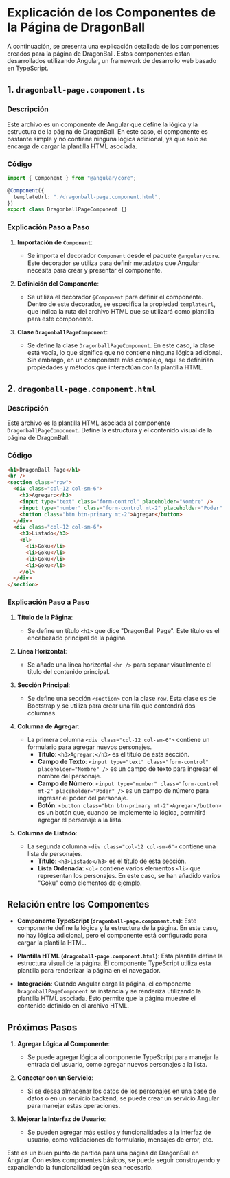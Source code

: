 # Explicación de los Componentes de la Página de DragonBall

A continuación, se presenta una explicación detallada de los componentes creados para la página de DragonBall. Estos componentes están desarrollados utilizando Angular, un framework de desarrollo web basado en TypeScript.

## 1. `dragonball-page.component.ts`

### Descripción

Este archivo es un componente de Angular que define la lógica y la estructura de la página de DragonBall. En este caso, el componente es bastante simple y no contiene ninguna lógica adicional, ya que solo se encarga de cargar la plantilla HTML asociada.

### Código

```typescript
import { Component } from "@angular/core";

@Component({
  templateUrl: "./dragonball-page.component.html",
})
export class DragonballPageComponent {}
```

### Explicación Paso a Paso

1. **Importación de `Component`**:

   - Se importa el decorador `Component` desde el paquete `@angular/core`. Este decorador se utiliza para definir metadatos que Angular necesita para crear y presentar el componente.

2. **Definición del Componente**:

   - Se utiliza el decorador `@Component` para definir el componente. Dentro de este decorador, se especifica la propiedad `templateUrl`, que indica la ruta del archivo HTML que se utilizará como plantilla para este componente.

3. **Clase `DragonballPageComponent`**:
   - Se define la clase `DragonballPageComponent`. En este caso, la clase está vacía, lo que significa que no contiene ninguna lógica adicional. Sin embargo, en un componente más complejo, aquí se definirían propiedades y métodos que interactúan con la plantilla HTML.

## 2. `dragonball-page.component.html`

### Descripción

Este archivo es la plantilla HTML asociada al componente `DragonballPageComponent`. Define la estructura y el contenido visual de la página de DragonBall.

### Código

```html
<h1>DragonBall Page</h1>
<hr />
<section class="row">
  <div class="col-12 col-sm-6">
    <h3>Agregar:</h3>
    <input type="text" class="form-control" placeholder="Nombre" />
    <input type="number" class="form-control mt-2" placeholder="Poder" />
    <button class="btn btn-primary mt-2">Agregar</button>
  </div>
  <div class="col-12 col-sm-6">
    <h3>Listado</h3>
    <ol>
      <li>Goku</li>
      <li>Goku</li>
      <li>Goku</li>
      <li>Goku</li>
    </ol>
  </div>
</section>
```

### Explicación Paso a Paso

1. **Título de la Página**:

   - Se define un título `<h1>` que dice "DragonBall Page". Este título es el encabezado principal de la página.

2. **Línea Horizontal**:

   - Se añade una línea horizontal `<hr />` para separar visualmente el título del contenido principal.

3. **Sección Principal**:

   - Se define una sección `<section>` con la clase `row`. Esta clase es de Bootstrap y se utiliza para crear una fila que contendrá dos columnas.

4. **Columna de Agregar**:

   - La primera columna `<div class="col-12 col-sm-6">` contiene un formulario para agregar nuevos personajes.
     - **Título**: `<h3>Agregar:</h3>` es el título de esta sección.
     - **Campo de Texto**: `<input type="text" class="form-control" placeholder="Nombre" />` es un campo de texto para ingresar el nombre del personaje.
     - **Campo de Número**: `<input type="number" class="form-control mt-2" placeholder="Poder" />` es un campo de número para ingresar el poder del personaje.
     - **Botón**: `<button class="btn btn-primary mt-2">Agregar</button>` es un botón que, cuando se implemente la lógica, permitirá agregar el personaje a la lista.

5. **Columna de Listado**:
   - La segunda columna `<div class="col-12 col-sm-6">` contiene una lista de personajes.
     - **Título**: `<h3>Listado</h3>` es el título de esta sección.
     - **Lista Ordenada**: `<ol>` contiene varios elementos `<li>` que representan los personajes. En este caso, se han añadido varios "Goku" como elementos de ejemplo.

## Relación entre los Componentes

- **Componente TypeScript (`dragonball-page.component.ts`)**: Este componente define la lógica y la estructura de la página. En este caso, no hay lógica adicional, pero el componente está configurado para cargar la plantilla HTML.

- **Plantilla HTML (`dragonball-page.component.html`)**: Esta plantilla define la estructura visual de la página. El componente TypeScript utiliza esta plantilla para renderizar la página en el navegador.

- **Integración**: Cuando Angular carga la página, el componente `DragonballPageComponent` se instancia y se renderiza utilizando la plantilla HTML asociada. Esto permite que la página muestre el contenido definido en el archivo HTML.

## Próximos Pasos

1. **Agregar Lógica al Componente**:

   - Se puede agregar lógica al componente TypeScript para manejar la entrada del usuario, como agregar nuevos personajes a la lista.

2. **Conectar con un Servicio**:

   - Si se desea almacenar los datos de los personajes en una base de datos o en un servicio backend, se puede crear un servicio Angular para manejar estas operaciones.

3. **Mejorar la Interfaz de Usuario**:
   - Se pueden agregar más estilos y funcionalidades a la interfaz de usuario, como validaciones de formulario, mensajes de error, etc.

Este es un buen punto de partida para una página de DragonBall en Angular. Con estos componentes básicos, se puede seguir construyendo y expandiendo la funcionalidad según sea necesario.
